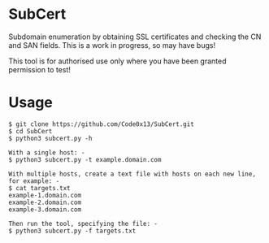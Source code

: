 # SubCert
Subdomain enumeration by obtaining SSL certificates and checking the CN and SAN fields. This is a work in progress, so may have bugs! 

This tool is for authorised use only where you have been granted permission to test!

# Usage
```
$ git clone https://github.com/Code0x13/SubCert.git
$ cd SubCert
$ python3 subcert.py -h

With a single host: -
$ python3 subcert.py -t example.domain.com

With multiple hosts, create a text file with hosts on each new line, for example: -
$ cat targets.txt
example-1.domain.com
example-2.domain.com
example-3.domain.com

Then run the tool, specifying the file: -
$ python3 subcert.py -f targets.txt
```

